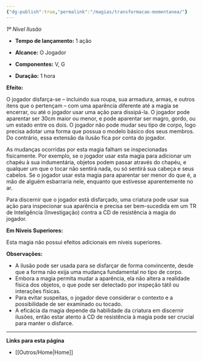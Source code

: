 ```yaml
---
{"dg-publish":true,"permalink":"/magias/transformacao-momentanea/"}
---
```



_1º Nível Ilusão_

- **Tempo de lançamento:** 1 ação 

- **Alcance:** O Jogador

- **Componentes:** V, G

- **Duração:** 1 hora

**Efeito:**

O jogador disfarça-se – incluindo sua roupa, sua armadura, armas, e outros itens que o pertençam – com uma aparência diferente até a magia se encerrar, ou até o jogador usar uma ação para dissipá-la. O jogador pode aparentar ser 30cm maior ou menor, e pode aparentar ser magro, gordo, ou um estado entre os dois. O jogador não pode mudar seu tipo de corpo, logo precisa adotar uma forma que possua o modelo básico dos seus membros. Do contrário, essa extensão da ilusão fica por conta do jogador.

As mudanças ocorridas por esta magia falham se inspecionadas fisicamente. Por exemplo, se o jogador usar esta magia para adicionar um chapéu à sua indumentária, objetos podem passar através do chapéu, e qualquer um que o tocar não sentirá nada, ou só sentirá sua cabeça e seus cabelos. Se o jogador usar esta magia para aparentar ser menor do que é, a mão de alguém esbarraria nele, enquanto que estivesse aparentemente no ar.

Para discernir que o jogador está disfarçado, uma criatura pode usar sua ação para inspecionar sua aparência e precisa ser bem-sucedida em um TR de Inteligência (Investigação) contra a CD de resistência à magia do jogador.

**Em Níveis Superiores:**

Esta magia não possui efeitos adicionais em níveis superiores.

**Observações:**

- A ilusão pode ser usada para se disfarçar de forma convincente, desde que a forma não exija uma mudança fundamental no tipo de corpo.
- Embora a magia permita mudar a aparência, ela não altera a realidade física dos objetos, o que pode ser detectado por inspeção tátil ou interações físicas.
- Para evitar suspeitas, o jogador deve considerar o contexto e a possibilidade de ser examinado ou tocado.
- A eficácia da magia depende da habilidade da criatura em discernir ilusões, então estar atento à CD de resistência à magia pode ser crucial para manter o disfarce.

___
**Links para esta página**  
- [[Outros/Home\|Home]]